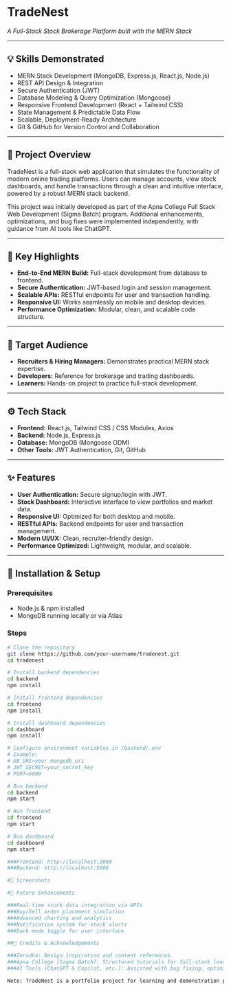 # TradeNest
*A Full-Stack Stock Brokerage Platform built with the MERN Stack*

---

## 💡 Skills Demonstrated
- MERN Stack Development (MongoDB, Express.js, React.js, Node.js)
- REST API Design & Integration
- Secure Authentication (JWT)
- Database Modeling & Query Optimization (Mongoose)
- Responsive Frontend Development (React + Tailwind CSS)
- State Management & Predictable Data Flow
- Scalable, Deployment-Ready Architecture
- Git & GitHub for Version Control and Collaboration

---

## 📌 Project Overview
TradeNest is a full-stack web application that simulates the functionality of modern online trading platforms. Users can manage accounts, view stock dashboards, and handle transactions through a clean and intuitive interface, powered by a robust MERN stack backend.

This project was initially developed as part of the Apna College Full Stack Web Development (Sigma Batch) program. Additional enhancements, optimizations, and bug fixes were implemented independently, with guidance from AI tools like ChatGPT.

---

## 🎯 Key Highlights
- **End-to-End MERN Build:** Full-stack development from database to frontend.
- **Secure Authentication:** JWT-based login and session management.
- **Scalable APIs:** RESTful endpoints for user and transaction handling.
- **Responsive UI:** Works seamlessly on mobile and desktop devices.
- **Performance Optimization:** Modular, clean, and scalable code structure.

---

## 👥 Target Audience
- **Recruiters & Hiring Managers:** Demonstrates practical MERN stack expertise.
- **Developers:** Reference for brokerage and trading dashboards.
- **Learners:** Hands-on project to practice full-stack development.

---

## ⚙️ Tech Stack
- **Frontend:** React.js, Tailwind CSS / CSS Modules, Axios
- **Backend:** Node.js, Express.js
- **Database:** MongoDB (Mongoose ODM)
- **Other Tools:** JWT Authentication, Git, GitHub

---

## ✨ Features
- **User Authentication:** Secure signup/login with JWT.
- **Stock Dashboard:** Interactive interface to view portfolios and market data.
- **Responsive UI:** Optimized for both desktop and mobile.
- **RESTful APIs:** Backend endpoints for user and transaction management.
- **Modern UI/UX:** Clean, recruiter-friendly design.
- **Performance Optimized:** Lightweight, modular, and scalable.

---

## 🚀 Installation & Setup

### Prerequisites
- Node.js & npm installed
- MongoDB running locally or via Atlas

### Steps
```bash
# Clone the repository
git clone https://github.com/your-username/tradenest.git
cd tradenest

# Install backend dependencies
cd backend
npm install

# Install frontend dependencies
cd frontend
npm install

# Install dashboard dependencies
cd dashboard
npm install

# Configure environment variables in /backend/.env
# Example:
# DB_URI=your_mongodb_uri
# JWT_SECRET=your_secret_key
# PORT=5000

# Run backend
cd backend
npm start

# Run frontend
cd frontend
npm start

# Run dashboard
cd dashboard
npm start

###Frontend: http://localhost:3000
###Backend: http://localhost:5000

#📸 Screenshots

#🔮 Future Enhancements

###Real-time stock data integration via APIs
###Buy/Sell order placement simulation
###Advanced charting and analytics
###Notification system for stock alerts
###Dark mode toggle for user interface

##🙏 Credits & Acknowledgements

###Zerodha: Design inspiration and content references.
###Apna College (Sigma Batch): Structured tutorials for full-stack learning.
###AI Tools (ChatGPT & Copilot, etc.): Assisted with bug fixing, optimization, and documentation support.

Note: TradeNest is a portfolio project for learning and demonstration purposes. It is not intended for real financial transactions.
